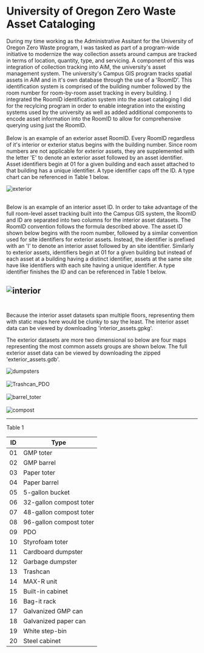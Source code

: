 # University of Oregon Zero Waste Asset Cataloging

During my time working as the Administrative Assitant for the University of Oregon Zero Waste program, I was tasked as part of a program-wide initiative to modernize the way collection assets around campus are tracked in terms of location, quantity, type, and servicing. A component of this was integration of collection tracking into AiM, the university's asset management system. The university's Campus GIS program tracks spatial assets in AiM and in it's own database through the use of a 'RoomID'. This identification system is comprised of the building number followed by the room number for room-by-room asset tracking in every building. I integrated the RoomID identification system into the asset cataloging I did for the recylcing program in order to enable integration into the existing systems used by the university as well as added additional components to encode asset information into the RoomID to allow for comprehensive querying using just the RoomID.
<br/><br/>
Below is an example of an exterior asset RoomID. Every RoomID regardless of it's interior or exterior status begins with the building number. Since room numbers are not applicable for exterior assets, they are supplemented with the letter 'E' to denote an exterior asset followed by an asset identifier. Asset identifiers begin at 01 for a given building and each asset attached to that building has a unique identifier. A type identifier caps off the ID. A type chart can be referenced in Table 1 below.

![exterior](https://user-images.githubusercontent.com/76584053/159103103-cb2208cd-6a14-4617-813a-e27a37ab7e9d.png)
<br/><br/>

Below is an example of an interior asset ID. In order to take advantage of the full room-level asset tracking built into the Campus GIS system, the RoomID and ID are separated into two columns for the interior asset datasets. The RoomID convention follows the formula described above. The asset ID shown below 
begins with the room number, followed by a similar convention used for site identifiers for exterior assets. Instead, the identifier is prefixed with an 'I' to denote an interior asset followed by an site identifier. Similarly to exterior assets, identifiers begin at 01 for a given building but instead of each asset at a building having a distinct identifier, assets at the same site have like identifiers with each site having a unique identifier. A type identifier finishes the ID and can be referenced in Table 1 below.

![interior](https://user-images.githubusercontent.com/76584053/159105285-2e8c91f4-2c16-4dd2-a1f1-ed6d15386e7f.png)
<br/><br/>
---

Because the interior asset datasets span multiple floors, representing them with static maps here would be clunky to say the least. The interior asset data can be viewed by downloading 'interior_assets.gpkg'.

The exterior datasets are more two dimensional so below are four maps representing the most common assets groups are shown below. The full exterior asset data can be viewed by downloading the zipped 'exterior_assets.gdb'.

![dumpsters](https://user-images.githubusercontent.com/76584053/159109950-835ca715-72d5-4dc7-918f-28ebefbfdba8.png)
<br/><br/>
![Trashcan_PDO](https://user-images.githubusercontent.com/76584053/159109969-2afb0457-9361-473a-a651-5cf1a2ddcc68.png)
<br/><br/>
![barrel_toter](https://user-images.githubusercontent.com/76584053/159109989-455088c0-8371-4d09-91be-3f46f3817a39.png)
<br/><br/>
![compost](https://user-images.githubusercontent.com/76584053/159110001-2b670a52-58eb-4aca-9ee8-3ca3061640cf.png)

---

Table 1

| ID | Type |
| --- | --- |
| 01 | GMP toter |
| 02 | GMP barrel |
| 03 | Paper toter |
| 04 | Paper barrel |
| 05 | 5-gallon bucket |
| 06 | 32-gallon compost toter |
| 07 | 48-gallon compost toter |
| 08 | 96-gallon compost toter |
| 09 | PDO |
| 10 | Styrofoam toter |
| 11 | Cardboard dumpster |
| 12 | Garbage dumpster |
| 13 | Trashcan |
| 14 | MAX-R unit |
| 15 | Built-in cabinet |
| 16 | Bag-it rack |
| 17 | Galvanized GMP can |
| 18 | Galvanized paper can |
| 19 | White step-bin |
| 20 | Steel cabinet |
